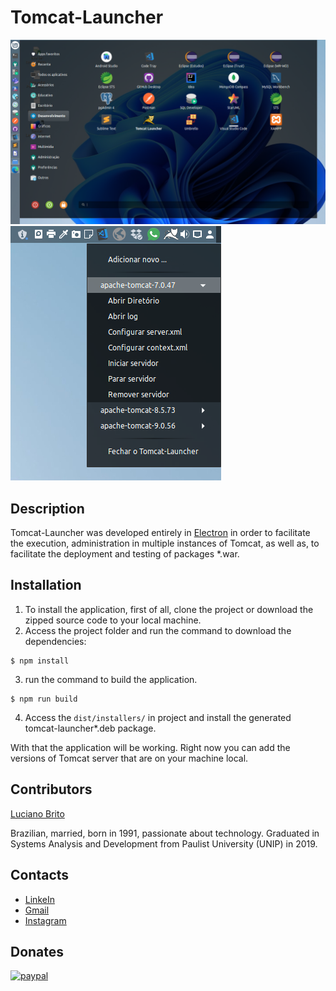 # Tomcat-Launcher
![Screenshot](assets/icons/Tomcat-Launcher-ScreenShot-1.png)
![Screenshot](assets/icons/Tomcat-Launcher-ScreenShot-2.png)


## Description

Tomcat-Launcher was developed entirely in [Electron](https://www.electronjs.org/) in order to facilitate the execution, administration in multiple instances of Tomcat, as well as, to facilitate the deployment and testing of packages *.war.


## Installation

1. To install the application, first of all, clone the project or download the zipped source code to your local machine.
2. Access the project folder and run the command to download the dependencies:
```
$ npm install
```
3. run the command to build the application.
```
$ npm run build
```
4. Access the `dist/installers/` in project and install the generated tomcat-launcher*.deb package.

With that the application will be working. Right now you can add the versions of Tomcat server that are on your machine local.


## Contributors

[Luciano Brito](https://github.com/lucianobritodev)

Brazilian, married, born in 1991, passionate about technology. Graduated in Systems Analysis and Development from Paulist University (UNIP) in 2019. 


## Contacts

- [LinkeIn](https://www.linkedin.com/in/luciano-brito-dev)
- [Gmail](mailto:lucianobrito.dev@gmail.com)
- [Instagram](https://www.instagram.com/lucianobrito.dev)


## Donates

[![paypal](https://www.paypalobjects.com/en_US/i/btn/btn_donateCC_LG.gif)](https://www.paypal.com/donate/?hosted_button_id=SX3L4N89M8ZRW)